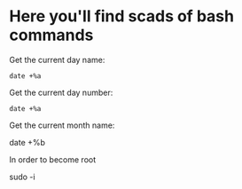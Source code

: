 
# Here you'll find scads of bash commands 

Get the current day name:

    date +%a
	
Get the current day number:

    date +%a
	
Get the current month name:

   date +%b
   
In order to become root

   sudo -i
